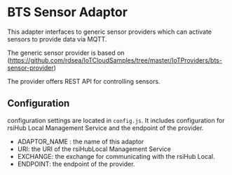# BTS Sensor Adaptor

This adapter interfaces to generic sensor providers which can activate sensors to provide data via MQTT.

The generic sensor provider is based on  (https://github.com/rdsea/IoTCloudSamples/tree/master/IoTProviders/bts-sensor-provider)

The provider offers REST API for controlling sensors.

## Configuration

configuration settings are located in `config.js`. It includes configuration for rsiHub Local Management Service and the endpoint of the provider.

* ADAPTOR_NAME : the name of this adaptor
* URI: the URI of the rsiHubLocal Management Service
* EXCHANGE: the exchange for communicating with the rsiHub Local.
* ENDPOINT: the endpoint of the provider.

 
